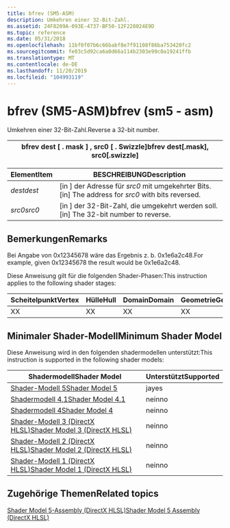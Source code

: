 ```yaml
---
title: bfrev (SM5-ASM)
description: Umkehren einer 32-Bit-Zahl.
ms.assetid: 24F8209A-093E-4737-BF50-12F228024E9D
ms.topic: reference
ms.date: 05/31/2018
ms.openlocfilehash: 11bf0f07b6c66babf8e7f91108f86ba753420fc2
ms.sourcegitcommit: fe03c5d92ca6a0d66a114b2303e99c0a19241ffb
ms.translationtype: MT
ms.contentlocale: de-DE
ms.lasthandoff: 11/20/2019
ms.locfileid: "104993119"
---
```

# <a name="bfrev-sm5---asm"></a><span data-ttu-id="1242a-103">bfrev (SM5-ASM)</span><span class="sxs-lookup"><span data-stu-id="1242a-103">bfrev (sm5 - asm)</span></span>

<span data-ttu-id="1242a-104">Umkehren einer 32-Bit-Zahl.</span><span class="sxs-lookup"><span data-stu-id="1242a-104">Reverse a 32-bit number.</span></span>



| <span data-ttu-id="1242a-105">bfrev dest \[ . mask \] , src0 \[ . Swizzle\]</span><span class="sxs-lookup"><span data-stu-id="1242a-105">bfrev dest\[.mask\], src0\[.swizzle\]</span></span> |
|---------------------------------------|



 



| <span data-ttu-id="1242a-106">Element</span><span class="sxs-lookup"><span data-stu-id="1242a-106">Item</span></span>                                                            | <span data-ttu-id="1242a-107">BESCHREIBUNG</span><span class="sxs-lookup"><span data-stu-id="1242a-107">Description</span></span>                                                  |
|-----------------------------------------------------------------|--------------------------------------------------------------|
| <span data-ttu-id="1242a-108"><span id="dest"></span><span id="DEST"></span>*dest*</span><span class="sxs-lookup"><span data-stu-id="1242a-108"><span id="dest"></span><span id="DEST"></span>*dest*</span></span><br/> | <span data-ttu-id="1242a-109">\[in \] der Adresse für *src0* mit umgekehrter Bits.</span><span class="sxs-lookup"><span data-stu-id="1242a-109">\[in\] The address for *src0* with bits reversed.</span></span><br/> |
| <span data-ttu-id="1242a-110"><span id="src0"></span><span id="SRC0"></span>*src0*</span><span class="sxs-lookup"><span data-stu-id="1242a-110"><span id="src0"></span><span id="SRC0"></span>*src0*</span></span><br/> | <span data-ttu-id="1242a-111">\[in \] der 32-Bit-Zahl, die umgekehrt werden soll.</span><span class="sxs-lookup"><span data-stu-id="1242a-111">\[in\] The 32-bit number to reverse.</span></span><br/>              |



 

## <a name="remarks"></a><span data-ttu-id="1242a-112">Bemerkungen</span><span class="sxs-lookup"><span data-stu-id="1242a-112">Remarks</span></span>

<span data-ttu-id="1242a-113">Bei Angabe von 0x12345678 wäre das Ergebnis z. b. 0x1e6a2c48.</span><span class="sxs-lookup"><span data-stu-id="1242a-113">For example, given 0x12345678 the result would be 0x1e6a2c48.</span></span>

<span data-ttu-id="1242a-114">Diese Anweisung gilt für die folgenden Shader-Phasen:</span><span class="sxs-lookup"><span data-stu-id="1242a-114">This instruction applies to the following shader stages:</span></span>



| <span data-ttu-id="1242a-115">Scheitelpunkt</span><span class="sxs-lookup"><span data-stu-id="1242a-115">Vertex</span></span> | <span data-ttu-id="1242a-116">Hülle</span><span class="sxs-lookup"><span data-stu-id="1242a-116">Hull</span></span> | <span data-ttu-id="1242a-117">Domain</span><span class="sxs-lookup"><span data-stu-id="1242a-117">Domain</span></span> | <span data-ttu-id="1242a-118">Geometrie</span><span class="sxs-lookup"><span data-stu-id="1242a-118">Geometry</span></span> | <span data-ttu-id="1242a-119">Pixel</span><span class="sxs-lookup"><span data-stu-id="1242a-119">Pixel</span></span> | <span data-ttu-id="1242a-120">Compute</span><span class="sxs-lookup"><span data-stu-id="1242a-120">Compute</span></span> |
|--------|------|--------|----------|-------|---------|
| <span data-ttu-id="1242a-121">X</span><span class="sxs-lookup"><span data-stu-id="1242a-121">X</span></span>      | <span data-ttu-id="1242a-122">X</span><span class="sxs-lookup"><span data-stu-id="1242a-122">X</span></span>    | <span data-ttu-id="1242a-123">X</span><span class="sxs-lookup"><span data-stu-id="1242a-123">X</span></span>      | <span data-ttu-id="1242a-124">X</span><span class="sxs-lookup"><span data-stu-id="1242a-124">X</span></span>        | <span data-ttu-id="1242a-125">X</span><span class="sxs-lookup"><span data-stu-id="1242a-125">X</span></span>     | <span data-ttu-id="1242a-126">X</span><span class="sxs-lookup"><span data-stu-id="1242a-126">X</span></span>       |



 

## <a name="minimum-shader-model"></a><span data-ttu-id="1242a-127">Minimaler Shader-Modell</span><span class="sxs-lookup"><span data-stu-id="1242a-127">Minimum Shader Model</span></span>

<span data-ttu-id="1242a-128">Diese Anweisung wird in den folgenden shadermodellen unterstützt:</span><span class="sxs-lookup"><span data-stu-id="1242a-128">This instruction is supported in the following shader models:</span></span>



| <span data-ttu-id="1242a-129">Shadermodell</span><span class="sxs-lookup"><span data-stu-id="1242a-129">Shader Model</span></span>                                              | <span data-ttu-id="1242a-130">Unterstützt</span><span class="sxs-lookup"><span data-stu-id="1242a-130">Supported</span></span> |
|-----------------------------------------------------------|-----------|
| [<span data-ttu-id="1242a-131">Shader-Modell 5</span><span class="sxs-lookup"><span data-stu-id="1242a-131">Shader Model 5</span></span>](d3d11-graphics-reference-sm5.md)        | <span data-ttu-id="1242a-132">ja</span><span class="sxs-lookup"><span data-stu-id="1242a-132">yes</span></span>       |
| [<span data-ttu-id="1242a-133">Shadermodell 4,1</span><span class="sxs-lookup"><span data-stu-id="1242a-133">Shader Model 4.1</span></span>](dx-graphics-hlsl-sm4.md)              | <span data-ttu-id="1242a-134">nein</span><span class="sxs-lookup"><span data-stu-id="1242a-134">no</span></span>        |
| [<span data-ttu-id="1242a-135">Shadermodell 4</span><span class="sxs-lookup"><span data-stu-id="1242a-135">Shader Model 4</span></span>](dx-graphics-hlsl-sm4.md)                | <span data-ttu-id="1242a-136">nein</span><span class="sxs-lookup"><span data-stu-id="1242a-136">no</span></span>        |
| [<span data-ttu-id="1242a-137">Shader-Modell 3 (DirectX HLSL)</span><span class="sxs-lookup"><span data-stu-id="1242a-137">Shader Model 3 (DirectX HLSL)</span></span>](dx-graphics-hlsl-sm3.md) | <span data-ttu-id="1242a-138">nein</span><span class="sxs-lookup"><span data-stu-id="1242a-138">no</span></span>        |
| [<span data-ttu-id="1242a-139">Shader-Modell 2 (DirectX HLSL)</span><span class="sxs-lookup"><span data-stu-id="1242a-139">Shader Model 2 (DirectX HLSL)</span></span>](dx-graphics-hlsl-sm2.md) | <span data-ttu-id="1242a-140">nein</span><span class="sxs-lookup"><span data-stu-id="1242a-140">no</span></span>        |
| [<span data-ttu-id="1242a-141">Shader-Modell 1 (DirectX HLSL)</span><span class="sxs-lookup"><span data-stu-id="1242a-141">Shader Model 1 (DirectX HLSL)</span></span>](dx-graphics-hlsl-sm1.md) | <span data-ttu-id="1242a-142">nein</span><span class="sxs-lookup"><span data-stu-id="1242a-142">no</span></span>        |



 

## <a name="related-topics"></a><span data-ttu-id="1242a-143">Zugehörige Themen</span><span class="sxs-lookup"><span data-stu-id="1242a-143">Related topics</span></span>

<dl> <dt>

[<span data-ttu-id="1242a-144">Shader Model 5-Assembly (DirectX HLSL)</span><span class="sxs-lookup"><span data-stu-id="1242a-144">Shader Model 5 Assembly (DirectX HLSL)</span></span>](shader-model-5-assembly--directx-hlsl-.md)
</dt> </dl>

 

 





